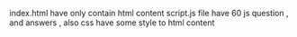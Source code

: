 index.html have only contain html content
script.js file have 60 js question , and answers ,
also css have some style to html content 
